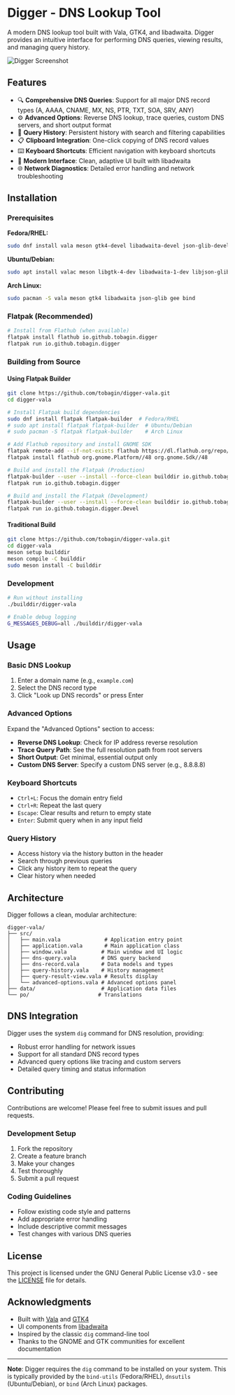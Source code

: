 # Digger - DNS Lookup Tool

A modern DNS lookup tool built with Vala, GTK4, and libadwaita. Digger provides an intuitive interface for performing DNS queries, viewing results, and managing query history.

![Digger Screenshot](https://via.placeholder.com/800x600/3584e4/white?text=Digger+DNS+Tool)

## Features

- 🔍 **Comprehensive DNS Queries**: Support for all major DNS record types (A, AAAA, CNAME, MX, NS, PTR, TXT, SOA, SRV, ANY)
- ⚙️ **Advanced Options**: Reverse DNS lookup, trace queries, custom DNS servers, and short output format
- 📝 **Query History**: Persistent history with search and filtering capabilities
- 📋 **Clipboard Integration**: One-click copying of DNS record values
- ⌨️ **Keyboard Shortcuts**: Efficient navigation with keyboard shortcuts
- 🎨 **Modern Interface**: Clean, adaptive UI built with libadwaita
- 🌐 **Network Diagnostics**: Detailed error handling and network troubleshooting

## Installation

### Prerequisites

**Fedora/RHEL:**
```bash
sudo dnf install vala meson gtk4-devel libadwaita-devel json-glib-devel libgee-devel bind-utils
```

**Ubuntu/Debian:**
```bash
sudo apt install valac meson libgtk-4-dev libadwaita-1-dev libjson-glib-dev libgee-0.8-dev dnsutils
```

**Arch Linux:**
```bash
sudo pacman -S vala meson gtk4 libadwaita json-glib gee bind
```

### Flatpak (Recommended)

```bash
# Install from Flathub (when available)
flatpak install flathub io.github.tobagin.digger
flatpak run io.github.tobagin.digger
```

### Building from Source

#### Using Flatpak Builder
```bash
git clone https://github.com/tobagin/digger-vala.git
cd digger-vala

# Install Flatpak build dependencies
sudo dnf install flatpak flatpak-builder  # Fedora/RHEL
# sudo apt install flatpak flatpak-builder  # Ubuntu/Debian
# sudo pacman -S flatpak flatpak-builder    # Arch Linux

# Add Flathub repository and install GNOME SDK
flatpak remote-add --if-not-exists flathub https://dl.flathub.org/repo/flathub.flatpakrepo
flatpak install flathub org.gnome.Platform//48 org.gnome.Sdk//48

# Build and install the Flatpak (Production)
flatpak-builder --user --install --force-clean builddir io.github.tobagin.digger.yml
flatpak run io.github.tobagin.digger

# Build and install the Flatpak (Development)
flatpak-builder --user --install --force-clean builddir io.github.tobagin.digger.Devel.yml
flatpak run io.github.tobagin.digger.Devel
```

#### Traditional Build
```bash
git clone https://github.com/tobagin/digger-vala.git
cd digger-vala
meson setup builddir
meson compile -C builddir
sudo meson install -C builddir
```

### Development

```bash
# Run without installing
./builddir/digger-vala

# Enable debug logging
G_MESSAGES_DEBUG=all ./builddir/digger-vala
```

## Usage

### Basic DNS Lookup
1. Enter a domain name (e.g., `example.com`)
2. Select the DNS record type
3. Click "Look up DNS records" or press Enter

### Advanced Options
Expand the "Advanced Options" section to access:
- **Reverse DNS Lookup**: Check for IP address reverse resolution
- **Trace Query Path**: See the full resolution path from root servers
- **Short Output**: Get minimal, essential output only
- **Custom DNS Server**: Specify a custom DNS server (e.g., 8.8.8.8)

### Keyboard Shortcuts
- `Ctrl+L`: Focus the domain entry field
- `Ctrl+R`: Repeat the last query
- `Escape`: Clear results and return to empty state
- `Enter`: Submit query when in any input field

### Query History
- Access history via the history button in the header
- Search through previous queries
- Click any history item to repeat the query
- Clear history when needed

## Architecture

Digger follows a clean, modular architecture:

```
digger-vala/
├── src/
│   ├── main.vala              # Application entry point
│   ├── application.vala       # Main application class
│   ├── window.vala           # Main window and UI logic
│   ├── dns-query.vala        # DNS query backend
│   ├── dns-record.vala       # Data models and types
│   ├── query-history.vala    # History management
│   ├── query-result-view.vala # Results display
│   └── advanced-options.vala # Advanced options panel
├── data/                     # Application data files
└── po/                      # Translations
```

## DNS Integration

Digger uses the system `dig` command for DNS resolution, providing:
- Robust error handling for network issues
- Support for all standard DNS record types
- Advanced query options like tracing and custom servers
- Detailed query timing and status information

## Contributing

Contributions are welcome! Please feel free to submit issues and pull requests.

### Development Setup
1. Fork the repository
2. Create a feature branch
3. Make your changes
4. Test thoroughly
5. Submit a pull request

### Coding Guidelines
- Follow existing code style and patterns
- Add appropriate error handling
- Include descriptive commit messages
- Test changes with various DNS queries

## License

This project is licensed under the GNU General Public License v3.0 - see the [LICENSE](LICENSE) file for details.

## Acknowledgments

- Built with [Vala](https://vala.dev/) and [GTK4](https://gtk.org/)
- UI components from [libadwaita](https://gnome.pages.gitlab.gnome.org/libadwaita/)
- Inspired by the classic `dig` command-line tool
- Thanks to the GNOME and GTK communities for excellent documentation

---

**Note**: Digger requires the `dig` command to be installed on your system. This is typically provided by the `bind-utils` (Fedora/RHEL), `dnsutils` (Ubuntu/Debian), or `bind` (Arch Linux) packages.
